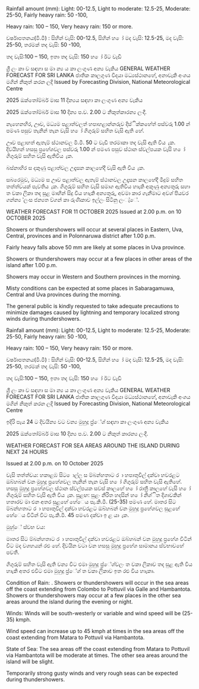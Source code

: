 Rainfall amount (mm): Light: 00-12.5, Light to moderate: 12.5-25, Moderate: 25-50, Fairly heavy rain: 50 -100,

Heavy rain: 100 – 150, Very heavy rain: 150 or more.

වර්ෂාපතනය(මි.මී) : සිහින් වැසි: 00-12.5, සිහින් හ ෝ මද වැසි: 12.5-25, මද වැසි: 25-50, තරමක් තද වැසි: 50 -100,

තද වැසි:100 – 150, ඉතා තද වැසි: 150 හ ෝ ඊට වැඩි

ශ්‍රී ලං කා ව සඳහා ස මා න්‍ය ය කා ලංගුණ අන්‍ය වැකිය GENERAL WEATHER FORECAST FOR SRI LANKA ජාතික කාලගුණ විදයා මධ්‍යස්ථානහේ, අනාවැකි අංශය මගින් නිකුත් කරන ලදි Issued by Forecasting Division, National Meteorological Centre

2025 ඔක්තෝම්බර් මාස 11 දින්‍යය සඳහා කා ලංගුණ අන්‍ය වැකිය

2025 ඔක්තෝම්බර් මාස 10 දින්‍ය ප.ව. 2.00 ට නිකුත්කාරන්‍ය ලංදී.

නැහෙනහිර, ඌව, මධ්‍යම පළාත්වලත් හපාහළාන්නරුව දිස්ික්කහේත් පස්වරු 1.00 න් පමණ පසුව තැනින් තැන වැසි හ ෝ ගිගුරුම් සහිත වැසි ඇති හේ.

ඌව පළාහත් ඇතැම් ස්ථානවල මි.මී. 50 ට වැඩි තරමාකා තද වැසි ඇති විය ැක. දිවයිහන් හසසු ප්‍රහේශවල පස්වරු 1.00 න් පමණ පසුව ස්ථාන ස්වල්පයක වැසි හ ෝ ගිගුරුම් සහිත වැසි ඇතිවිය ැක.

බස්නාහිර ස දකුණු පළාත්වල උදෑසන කාලහේදී වැසි ඇති විය ැක.

සබරෙමුව, මධ්‍යම ස ඌව පළාත්වල ඇතැම් ස්ථානවල උදෑසන කාලහේදී මීදුම් සහිත තත්ත්වයක් පැවතිය ැක. ගිගුරුම් සහිත වැසි සමාග ඇතිවිය හාැකි අකුණු අන්‍යතුරු සහා ත වකා ලිකා තද සුළ මාඟින් සිදු විය හාැකි අන්‍යතුරු, අවමා කාර ගැනීමාට අවශ්‍ පියවර ගන්න්‍ය ්ලංස ජන්‍යත ව්ගන් කා රුණිකාව ඉල්ලං සිටිනු ලංැ්ේ.

WEATHER FORECAST FOR 11 OCTOBER 2025 Issued at 2.00 p.m. on 10 OCTOBER 2025

Showers or thundershowers will occur at several places in Eastern, Uva, Central, provinces and in Polonnaruwa district after 1.00 p.m.

Fairly heavy falls above 50 mm are likely at some places in Uva province.

Showers or thundershowers may occur at a few places in other areas of the island after 1.00 p.m.

Showers may occur in Western and Southern provinces in the morning.

Misty conditions can be expected at some places in Sabaragamuwa, Central and Uva provinces during the morning.

The general public is kindly requested to take adequate precautions to minimize damages caused by lightning and temporary localized strong winds during thundershowers.

Rainfall amount (mm): Light: 00-12.5, Light to moderate: 12.5-25, Moderate: 25-50, Fairly heavy rain: 50 -100,

Heavy rain: 100 – 150, Very heavy rain: 150 or more.

වර්ෂාපතනය(මි.මී) : සිහින් වැසි: 00-12.5, සිහින් හ ෝ මද වැසි: 12.5-25, මද වැසි: 25-50, තරමක් තද වැසි: 50 -100,

තද වැසි:100 – 150, ඉතා තද වැසි: 150 හ ෝ ඊට වැඩි

ශ්‍රී ලං කා ව සඳහා ස මා න්‍ය ය කා ලංගුණ අන්‍ය වැකිය GENERAL WEATHER FORECAST FOR SRI LANKA ජාතික කාලගුණ විදයා මධ්‍යස්ථානහේ, අනාවැකි අංශය මගින් නිකුත් කරන ලදි Issued by Forecasting Division, National Meteorological Centre

ඉදිරි පැය 24 ට දිවයින්‍ය වට වන්‍ය මුහුදු ප්‍ර්ේශ්‍ සඳහා කා ලංගුණ අන්‍ය වැකිය

2025 ඔක්තෝම්බර් මාස 10 දින්‍ය ප.ව. 2.00 ට නිකුත් කාරන්‍ය ලංදී.

WEATHER FORECAST FOR SEA AREAS AROUND THE ISLAND DURING NEXT 24 HOURS

Issued at 2.00 p.m. on 10 October 2025

වැසි තත්ත්වය: හකාළඹ සිට ොල්ල ස ම්බන්හතාට ර ා හපාතුවිල් දක්වා හවරළට ඔබ්හබන් වන මුහුදු ප්‍රහේශවල තැනින් තැන වැසි හ ෝ ගිගුරුම් සහිත වැසි ඇතිහේ. හසසු මුහුදු ප්‍රහේශවල ස්ථාන ස්වල්පයක සවස් කාලහේ හ ෝ රාත්‍රී කාලහේ වැසි හ ෝ ගිගුරුම් සහිත වැසි ඇති විය ැක. සුළඟ: සුළං නිරිත හදසින් හ ෝ නිශ්ිත දිශාවකින් හතාරව මා එන අතර සුළහේ හේෙය පැ.කි.මී. (25-35) පමණ හේ. මාතර සිට ම්බන්හතාට ර ා හපාතුවිල් දක්වා හවරළට ඔබ්හබන් වන මුහුදු ප්‍රහේශවල සුළහේ හේෙය විටින් විට පැ.කි.මී. 45 පමණ දක්වා ඉ ළ යා ැක.

මුහු්ේ ස්වභ වය:

මාතර සිට ම්බන්හතාට ර ා හපාතුවිල් දක්වා හවරළට ඔබ්හබන් වන මුහුදු ප්‍රහේශ විටින් විට මද වශහයන් රළු හේ. දිවයින වටා වන හසසු මුහුදු ප්‍රහේශ සාමානය ස්වභාවහේ පවතී.

ගිගුරුම් සහිත වැසි ඇති වන්‍ය විට එමා මුහුදු ප්‍ර්ේශ්‍වලං ත වකා ලිකාව තද සුළ ඇති විය හාැකි අතර එවිට එමා මුහුදු ප්‍ර්ේශ්‍ ත වකා ලිකාව ඉත රළු විය හාැකා.

Condition of Rain: . Showers or thundershowers will occur in the sea areas off the coast extending from Colombo to Pottuvil via Galle and Hambantota. Showers or thundershowers may occur at a few places in the other sea areas around the island during the evening or night.

Winds: Winds will be south-westerly or variable and wind speed will be (25-35) kmph.

Wind speed can increase up to 45 kmph at times in the sea areas off the coast extending from Matara to Pottuvil via Hambantota.

State of Sea: The sea areas off the coast extending from Matara to Pottuvil via Hambantota will be moderate at times. The other sea areas around the island will be slight.

Temporarily strong gusty winds and very rough seas can be expected during thundershowers.